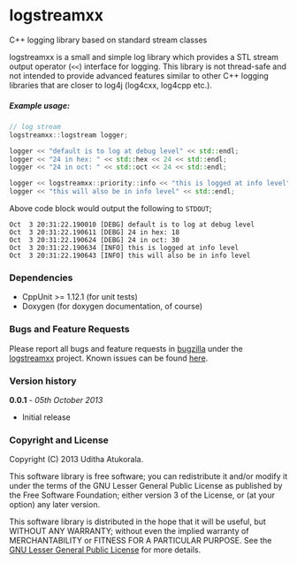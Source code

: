 logstreamxx
===========

C++ logging library based on standard stream classes

logstreamxx is a small and simple log library which provides a STL stream output
operator (`<<`) interface for logging. This library is not thread-safe and not
intended to provide advanced features similar to other C++ logging libraries that
are closer to log4j (log4cxx, log4cpp etc.).


##### Example usage:
```cpp
// log stream
logstreamxx::logstream logger;

logger << "default is to log at debug level" << std::endl;
logger << "24 in hex: " << std::hex << 24 << std::endl;
logger << "24 in oct: " << std::oct << 24 << std::endl;

logger << logstreamxx::priority::info << "this is logged at info level" << std::endl;
logger << "this will also be in info level" << std::endl;
```

Above code block would output the following to `STDOUT`;
```
Oct  3 20:31:22.190010 [DEBG] default is to log at debug level
Oct  3 20:31:22.190611 [DEBG] 24 in hex: 18
Oct  3 20:31:22.190624 [DEBG] 24 in oct: 30
Oct  3 20:31:22.190634 [INFO] this is logged at info level
Oct  3 20:31:22.190643 [INFO] this will also be in info level
```


### Dependencies

* CppUnit >= 1.12.1 (for unit tests)
* Doxygen (for doxygen documentation, of course)


### Bugs and Feature Requests

Please report all bugs and feature requests in [bugzilla](http://bugs.geniusse.com/) under the
[logstreamxx](http://bugs.geniusse.com/enter_bug.cgi?product=logstreamxx) project.
Known issues can be found [here](http://bugs.geniusse.com/buglist.cgi?query_format=specific&order=relevance%20desc&bug_status=__open__&product=logstreamxx).


### Version history

__0.0.1__ - _05th October 2013_
*   Initial release


### Copyright and License

Copyright (C) 2013 Uditha Atukorala.

This software library is free software; you can redistribute it and/or modify
it under the terms of the GNU Lesser General Public License as published by
the Free Software Foundation; either version 3 of the License, or
(at your option) any later version.

This software library is distributed in the hope that it will be useful,
but WITHOUT ANY WARRANTY; without even the implied warranty of
MERCHANTABILITY or FITNESS FOR A PARTICULAR PURPOSE.  See the
[GNU Lesser General Public License](http://www.gnu.org/licenses/lgpl.html)
for more details.

